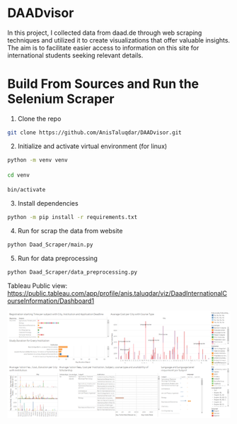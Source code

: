 # DAADvisor

In this project, I collected data from daad.de through web scraping techniques and utilized it to create visualizations that offer valuable insights. The aim is to facilitate easier access to information on this site for international students seeking relevant details.

# Build From Sources and Run the Selenium Scraper

1. Clone the repo
~~~bash
git clone https://github.com/AnisTaluqdar/DAADvisor.git
~~~
2. Initialize and activate virtual environment (for linux)
~~~bash
python -m venv venv

cd venv

bin/activate 
~~~

3. Install dependencies
~~~bash
python -m pip install -r requirements.txt
~~~

4. Run for scrap the data from website
~~~bash
python Daad_Scraper/main.py
~~~

5. Run for data preprocessing
~~~bash
python Daad_Scraper/data_preprocessing.py
~~~


Tableau Public view: https://public.tableau.com/app/profile/anis.taluqdar/viz/DaadInternationalCourseInformation/Dashboard1

![alt text](Screenshot_tableau.png)

